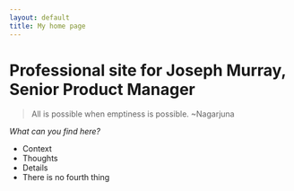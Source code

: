 ```yaml
---
layout: default
title: My home page
---
```


# Professional site for Joseph Murray, Senior Product Manager

> All is possible when emptiness is possible.
> ~Nagarjuna

*What can you find here?*
- Context
- Thoughts
- Details
- There is no fourth thing
